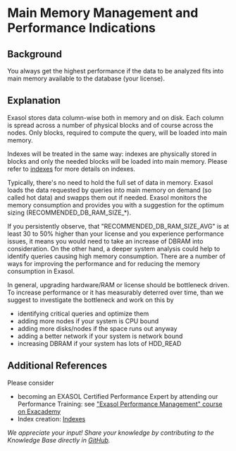 # Main Memory Management and Performance Indications 
## Background

You always get the highest performance if the data to be analyzed fits into main memory available to the database (your license). 

## Explanation

Exasol stores data column-wise both in memory and on disk. Each column is spread across a number of physical blocks and of course across the nodes. Only blocks, required to compute the query, will be loaded into main memory.

Indexes will be treated in the same way: indexes are physically stored in blocks and only the needed blocks will be loaded into main memory. Please refer to [indexes](https://exasol.my.site.com/s/article/Indexes) for more details on indexes.

Typically, there's no need to hold the full set of data in memory. Exasol loads the data requested by queries into main memory on demand (so called hot data) and swapps them out if needed. Exasol monitors the memory consumption and provides you with a suggestion for the optimum sizing (RECOMMENDED_DB_RAM_SIZE_*).

If you persistently observe, that "RECOMMENDED_DB_RAM_SIZE_AVG" is at least 30 to 50% higher than your license and you experience performance issues, it means you would need to take an increase of DBRAM into consideration. On the other hand, a deeper system analysis could help to identify queries causing high memory consumption. There are a number of ways for improving the performance and for reducing the memory consumption in Exasol.

In general, upgrading hardware/RAM or license should be bottleneck driven. To increase performance or it has measurably deterred over time, than we suggest to investigate the bottleneck and work on this by

* identifying critical queries and optimize them
* adding more nodes if your system is CPU bound
* adding more disks/nodes if the space runs out anyway
* adding a better network if your system is network bound
* increasing DBRAM if your system has lots of HDD_READ

## Additional References

Please consider

* becoming an EXASOL Certified Performance Expert by attending our Performance Training: see ["Exasol Performance Management" course on Exacademy](https://exacademy.exasol.com/courses/course-v1:Exasol+PERF+X/about)
* Index creation: [Indexes](https://exasol.my.site.com/s/article/Indexes)

*We appreciate your input! Share your knowledge by contributing to the Knowledge Base directly in [GitHub](https://github.com/exasol/public-knowledgebase).* 